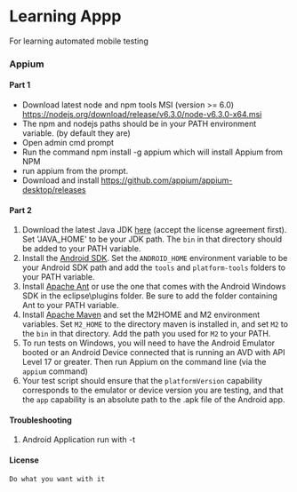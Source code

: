Learning Appp
==========================

For learning automated mobile testing

### Appium



#### Part 1
- Download latest node and npm tools MSI (version >= 6.0) https://nodejs.org/download/release/v6.3.0/node-v6.3.0-x64.msi 
- The npm and nodejs paths should be in your PATH environment variable. (by default they are)
- Open admin cmd prompt
- Run the command npm install -g appium which will install Appium from NPM
- run appium from the prompt.
- Download and install https://github.com/appium/appium-desktop/releases

#### Part 2

 1. Download the latest Java JDK [here](http://www.oracle.com/technetwork/java/javase/downloads/jdk8-downloads-2133151.html) (accept the license agreement first). Set 'JAVA_HOME' to be your JDK path. The `bin` in that directory should be added to your PATH variable.
   2. Install the [Android SDK](http://developer.android.com/sdk/index.html). Set the `ANDROID_HOME` environment variable to be your Android SDK path and add the `tools` and `platform-tools` folders to your PATH variable.
   3. Install [Apache Ant](http://ant.apache.org/bindownload.cgi) or use the one that comes with the Android Windows SDK in the eclipse\plugins folder. Be sure to add the folder containing Ant to your PATH variable.
   4. Install [Apache Maven](http://maven.apache.org/download.cgi) and set the M2HOME and M2 environment variables. Set `M2_HOME` to the directory maven is installed in, and set `M2` to the `bin` in that directory. Add the path you used for `M2` to your PATH.
   5. To run tests on Windows, you will need to have the Android Emulator booted or an Android Device connected that is running an AVD with API Level 17 or greater. Then run Appium on the command line (via the `appium` command)
   6. Your test script should ensure that the `platformVersion` capability corresponds to the emulator or device version you are testing, and that the `app` capability is an absolute path to the .apk file of the Android app.

#### Troubleshooting

1. Android Application run with -t


#### License

~~~~
Do what you want with it
~~~~
